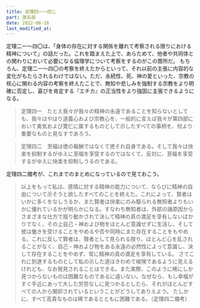 ```yaml
---
title: 定理四一～四二
part: 第五部
date: 2022-06-16
last_modified_at: 
---
```


定理二一～四〇は、「身体の存在に対する関係を離れて考察される限りにおける精神について」の話だった。これを踏まえた上で、あらためて、他者や共同体との関わりにおいて必要になる倫理学について考察をするのがこの箇所だ。
もちろん、定理二一～四〇の考察を終えたからといって、それ以前の主張に内容的な変化がもたらされるわけではない。ただ、永続性、死、神の愛といった、宗教の核心に関わる内容の考察を終えたことで、無知や悲しみを強制する宗教をより明確に否定し、喜びを肯定する『エチカ』の正当性をより強固に主張できるようになる。

>定理四一　たとえ我々が我々の精神の永遠であることを知らないとしても、我々はやはり道義心および宗教心を、一般的に言えば我々が第四部において勇気および寛仁に属するものとして示したすべての事柄を、何より重要なものと見なすであろう。

>定理四二　至福は徳の報酬ではなくて徳それ自身である。そして我々は快楽を抑制するがゆえに至福を享受するのではなくて、反対に、至福を享受するがゆえに快楽を抑制しうるのである。

定理四二備考が、これまでのまとめになっているので見ておこう。

>以上をもって私は、感情に対する精神の能力について、ならびに精神の自由について示そうと欲したすべてのことを終えた。これによって、賢者はいかに多くをなしうるか、また賢者は快楽にのみ駆られる無知者よりもいかに優れているかが明らかになる。すなわち無知者は、外部の諸原因からさまざまな仕方で揺り動かされて決して精神の真の満足を享有しないばかりでなく、その上自己・神および物をほとんど意識せずに生活し、そして彼は働きを受けることをやめるや否や同時にまた存在することをもやめる。これに反して賢者は、賢者として見られる限り、ほとんど心を乱されることがなく、自己・神および物をある永遠の必然性によって意識し、決して存在することをやめず、常に精神の真の満足を享有している。
>さてこれに到達するものとして私の示した道はきわめて峻険であるように見えるけれども、なお発見されることはできる。また実際、このように稀にしか見つからないものは困難なものであるに違いない。なぜなら、もし幸福がすぐ手近にあって大した労苦なしに見つかるとしたら、それがほとんどすべての人から閑却されているということがどうしてありえよう。
>たしかに、すべて高貴なものは稀であるとともに困難である。（定理四二備考）
